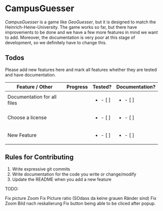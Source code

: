 
# CampusGuesser

*CampusGuesser* is a game like *GeoGuesser*, but it is designed to match the Heinrich-Heine-University.
The game works so far, but there have improvements to be done and we have a few more features in mind
we want to add. Moreover, the documentation is very poor at this stage of development, so we definitely
have to change this.

## Todos

Please add new features here and mark all features whether they are tested and have documentation.

| Feature / Other             | Progress | Tested?                  | Documentation?           |
|-----------------------------|----------|--------------------------|--------------------------|
| Documentation for all files |          | <ul><li>- [ ] </li></ul> | <ul><li>- [ ] </li></ul> |
| Choose a license            |          | <ul><li>- [ ] </li></ul> | <ul><li>- [ ] </li></ul> |
| New Feature                 |          | <ul><li>- [ ] </li></ul> | <ul><li>- [ ] </li></ul> |

## Rules for Contributing

1. Write expressive git commits
2. Write documentation for the code you write or change/modify
3. Update the README when you add a new feature


TODO:

Fix picture Zoom
Fix Picture ratio (SOdass da keine grauen Ränder sind)
Fix Zoom Bild nach reskalierung
Fix button being able to be cliced after popup.
